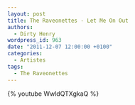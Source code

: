 ```yaml
---
layout: post
title: The Raveonettes - Let Me On Out
authors:
  - Dirty Henry
wordpress_id: 963
date: "2011-12-07 12:00:00 +0100"
categories:
  - Artistes
tags:
  - The Raveonettes
---
```


{% youtube WwldQTXgkaQ %}
